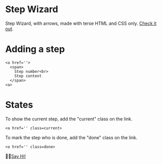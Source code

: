 # Step Wizard

Step Wizard, with arrows, made with terse HTML and CSS only. <a href="https://davidwerbrouck.github.io/wizard/">Check it out</a>.


# Adding a step

```
<a href=''>
  <span>
    Step number<br>
    Step content
  </span>
<a>
```

# States

To show the current step, add the "current" class on the link.
```
<a href='' class=current>
```
To mark the step who is done, add the "done" class on the link.

```
<a href='' class=done>
```

👋🏼<a href="https://twitter.com/david_werbrouck">Say Hi!</a>
